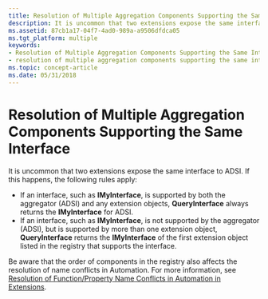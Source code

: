 ```yaml
---
title: Resolution of Multiple Aggregation Components Supporting the Same Interface
description: It is uncommon that two extensions expose the same interface to ADSI.
ms.assetid: 87cb1a17-04f7-4ad0-989a-a9506dfdca05
ms.tgt_platform: multiple
keywords:
- Resolution of Multiple Aggregation Components Supporting the Same Interface ADSI
- resolution of multiple aggregation components supporting the same interface ADSI
ms.topic: concept-article
ms.date: 05/31/2018
---
```


# Resolution of Multiple Aggregation Components Supporting the Same Interface

It is uncommon that two extensions expose the same interface to ADSI. If this happens, the following rules apply:

-   If an interface, such as **IMyInterface**, is supported by both the aggregator (ADSI) and any extension objects, **QueryInterface** always returns the **IMyInterface** for ADSI.
-   If an interface, such as **IMyInterface**, is not supported by the aggregator (ADSI), but is supported by more than one extension object, **QueryInterface** returns the **IMyInterface** of the first extension object listed in the registry that supports the interface.

Be aware that the order of components in the registry also affects the resolution of name conflicts in Automation. For more information, see [Resolution of Function/Property Name Conflicts in Automation in Extensions](resolution-of-functionproperty-name-conflicts-in-automation-in-extensions.md).

 

 





